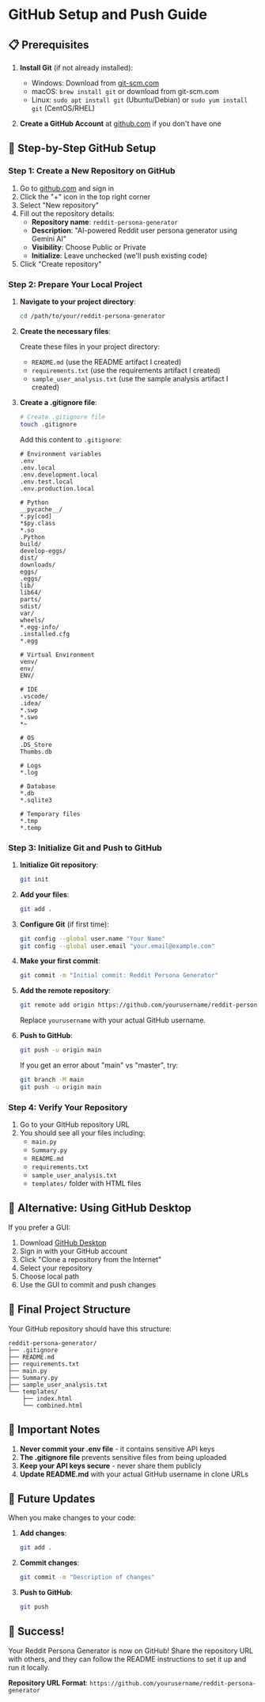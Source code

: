 # GitHub Setup and Push Guide

## 📋 Prerequisites

1. **Install Git** (if not already installed):
   - Windows: Download from [git-scm.com](https://git-scm.com/)
   - macOS: `brew install git` or download from git-scm.com
   - Linux: `sudo apt install git` (Ubuntu/Debian) or `sudo yum install git` (CentOS/RHEL)

2. **Create a GitHub Account** at [github.com](https://github.com) if you don't have one

## 🚀 Step-by-Step GitHub Setup

### Step 1: Create a New Repository on GitHub

1. Go to [github.com](https://github.com) and sign in
2. Click the "+" icon in the top right corner
3. Select "New repository"
4. Fill out the repository details:
   - **Repository name**: `reddit-persona-generator`
   - **Description**: "AI-powered Reddit user persona generator using Gemini AI"
   - **Visibility**: Choose Public or Private
   - **Initialize**: Leave unchecked (we'll push existing code)
5. Click "Create repository"

### Step 2: Prepare Your Local Project

1. **Navigate to your project directory**:
   ```bash
   cd /path/to/your/reddit-persona-generator
   ```

2. **Create the necessary files**:
   
   Create these files in your project directory:
   - `README.md` (use the README artifact I created)
   - `requirements.txt` (use the requirements artifact I created)
   - `sample_user_analysis.txt` (use the sample analysis artifact I created)

3. **Create a .gitignore file**:
   ```bash
   # Create .gitignore file
   touch .gitignore
   ```
   
   Add this content to `.gitignore`:
   ```
   # Environment variables
   .env
   .env.local
   .env.development.local
   .env.test.local
   .env.production.local
   
   # Python
   __pycache__/
   *.py[cod]
   *$py.class
   *.so
   .Python
   build/
   develop-eggs/
   dist/
   downloads/
   eggs/
   .eggs/
   lib/
   lib64/
   parts/
   sdist/
   var/
   wheels/
   *.egg-info/
   .installed.cfg
   *.egg
   
   # Virtual Environment
   venv/
   env/
   ENV/
   
   # IDE
   .vscode/
   .idea/
   *.swp
   *.swo
   *~
   
   # OS
   .DS_Store
   Thumbs.db
   
   # Logs
   *.log
   
   # Database
   *.db
   *.sqlite3
   
   # Temporary files
   *.tmp
   *.temp
   ```

### Step 3: Initialize Git and Push to GitHub

1. **Initialize Git repository**:
   ```bash
   git init
   ```

2. **Add your files**:
   ```bash
   git add .
   ```

3. **Configure Git** (if first time):
   ```bash
   git config --global user.name "Your Name"
   git config --global user.email "your.email@example.com"
   ```

4. **Make your first commit**:
   ```bash
   git commit -m "Initial commit: Reddit Persona Generator"
   ```

5. **Add the remote repository**:
   ```bash
   git remote add origin https://github.com/yourusername/reddit-persona-generator.git
   ```
   
   Replace `yourusername` with your actual GitHub username.

6. **Push to GitHub**:
   ```bash
   git push -u origin main
   ```
   
   If you get an error about "main" vs "master", try:
   ```bash
   git branch -M main
   git push -u origin main
   ```

### Step 4: Verify Your Repository

1. Go to your GitHub repository URL
2. You should see all your files including:
   - `main.py`
   - `Summary.py`
   - `README.md`
   - `requirements.txt`
   - `sample_user_analysis.txt`
   - `templates/` folder with HTML files

## 🔧 Alternative: Using GitHub Desktop

If you prefer a GUI:

1. Download [GitHub Desktop](https://desktop.github.com/)
2. Sign in with your GitHub account
3. Click "Clone a repository from the Internet"
4. Select your repository
5. Choose local path
6. Use the GUI to commit and push changes

## 📁 Final Project Structure

Your GitHub repository should have this structure:

```
reddit-persona-generator/
├── .gitignore
├── README.md
├── requirements.txt
├── main.py
├── Summary.py
├── sample_user_analysis.txt
└── templates/
    ├── index.html
    └── combined.html
```

## 🚨 Important Notes

1. **Never commit your .env file** - it contains sensitive API keys
2. **The .gitignore file** prevents sensitive files from being uploaded
3. **Keep your API keys secure** - never share them publicly
4. **Update README.md** with your actual GitHub username in clone URLs

## 🔄 Future Updates

When you make changes to your code:

1. **Add changes**:
   ```bash
   git add .
   ```

2. **Commit changes**:
   ```bash
   git commit -m "Description of changes"
   ```

3. **Push to GitHub**:
   ```bash
   git push
   ```

## 🎉 Success!

Your Reddit Persona Generator is now on GitHub! Share the repository URL with others, and they can follow the README instructions to set it up and run it locally.

**Repository URL Format**: `https://github.com/yourusername/reddit-persona-generator`
